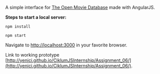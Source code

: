 A simple interface for [The Open Movie Database](http://www.omdbapi.com/) made with AngularJS.

**Steps to start a local server:**

`npm install`

`npm start`

Navigate to [http://localhost:3000](http://localhost:3000) in your favorite browser.

Link to working prototype [http://yenici.github.io/CiklumJSInternship/Assignment_06/](http://yenici.github.io/CiklumJSInternship/Assignment_06/).